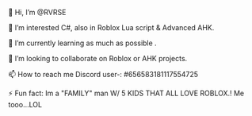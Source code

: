 👋 Hi, I’m @RVRSE

👀 I’m interested C#, also in Roblox Lua script & Advanced AHK.

🌱 I’m currently learning as much as possible .

💞️ I’m looking to collaborate on Roblox or AHK projects.

📫 How to reach me Discord user-: #656583181117554725

⚡ Fun fact: Im a "FAMILY" man W/ 5 KIDS THAT ALL LOVE ROBLOX.! Me tooo...LOL
